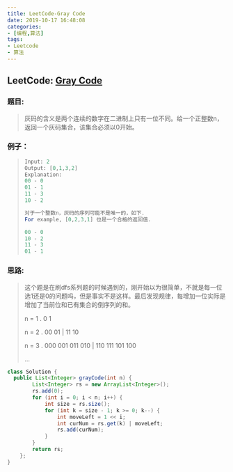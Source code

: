 ```yaml
---
title: LeetCode-Gray Code
date: 2019-10-17 16:48:08
categories:
- [编程,算法]
tags:
- Leetcode
- 算法
---
```




## LeetCode: [Gray Code](https://leetcode.com/problems/gray-code/)

### 题目:

> 灰码的含义是两个连续的数字在二进制上只有一位不同。给一个正整数n，返回一个灰码集合，该集合必须以0开始。

### 例子：

> ```java
> Input: 2
> Output: [0,1,3,2]
> Explanation:
> 00 - 0
> 01 - 1
> 11 - 3
> 10 - 2
> 
> 对于一个整数n，灰码的序列可能不是唯一的，如下.
> For example, [0,2,3,1] 也是一个合格的返回值.
> 
> 00 - 0
> 10 - 2
> 11 - 3
> 01 - 1
> ```

### 思路:

> 这个题是在刷dfs系列题的时候遇到的，刚开始以为很简单，不就是每一位选1还是0的问题吗，但是事实不是这样。最后发现规律，每增加一位实际是增加了当前位和已有集合的倒序列的和。
>
> n = 1 .    0		1
>
> n = 2 .    00   	01	|	11		10
>
> n = 3 .	000	001		011		010	|	110		111		101		100
>
> ...

```java
class Solution {
  public List<Integer> grayCode(int n) {
        List<Integer> rs = new ArrayList<Integer>();
        rs.add(0);
        for (int i = 0; i < n; i++) {
            int size = rs.size();
            for (int k = size - 1; k >= 0; k--) {
                int moveLeft = 1 << i;
                int curNum = rs.get(k) | moveLeft;
                rs.add(curNum);
            }
        }
        return rs;
    };
}
```

